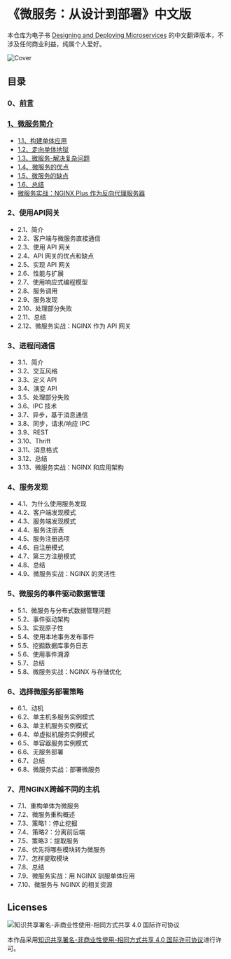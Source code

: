 # 《微服务：从设计到部署》中文版
本仓库为电子书 [Designing and Deploying Microservices](https://www.nginx.com/resources/library/designing-deploying-microservices/) 的中文翻译版本，不涉及任何商业利益，纯属个人爱好。

![Cover](https://github.com/oopsguy/microservices-from-design-to-deployment-chinese/blob/master/resources/cover.png)

## 目录

### 0、[前言](https://github.com/oopsguy/microservices-from-design-to-deployment-chinese/blob/master/0-foreword.md)

### [1、微服务简介](https://github.com/oopsguy/microservices-from-design-to-deployment-chinese/blob/master/1-introduction-to-microservices.md#1微服务简介)
- [1.1、构建单体应用](https://github.com/oopsguy/microservices-from-design-to-deployment-chinese/blob/master/1-introduction-to-microservices.md#11构建单体应用)
- [1.2、走向单体地狱](https://github.com/oopsguy/microservices-from-design-to-deployment-chinese/blob/master/1-introduction-to-microservices.md#12走向单体地狱)
- [1.3、微服务-解决复杂问题](https://github.com/oopsguy/microservices-from-design-to-deployment-chinese/blob/master/1-introduction-to-microservices.md#13微服务-解决复杂问题)
- [1.4、微服务的优点](https://github.com/oopsguy/microservices-from-design-to-deployment-chinese/blob/master/1-introduction-to-microservices.md#14微服务的优点)
- [1.5、微服务的缺点](https://github.com/oopsguy/microservices-from-design-to-deployment-chinese/blob/master/1-introduction-to-microservices.md#15微服务的缺点)
- [1.6、总结](https://github.com/oopsguy/microservices-from-design-to-deployment-chinese/blob/master/1-introduction-to-microservices.md#16总结)
- [微服务实战：NGINX Plus 作为反向代理服务器](https://github.com/oopsguy/microservices-from-design-to-deployment-chinese/blob/master/1-introduction-to-microservices.md#微服务实战nginx-plus-作为反向代理服务器)

### 2、使用API网关
- 2.1、简介
- 2.2、客户端与微服务直接通信
- 2.3、使用 API 网关
- 2.4、API 网关的优点和缺点
- 2.5、实现 API 网关
- 2.6、性能与扩展
- 2.7、使用响应式编程模型
- 2.8、服务调用
- 2.9、服务发现
- 2.10、处理部分失败
- 2.11、总结
- 2.12、微服务实战：NGINX 作为 API 网关

### 3、进程间通信
- 3.1、简介
- 3.2、交互风格
- 3.3、定义 API
- 3.4、演变 API
- 3.5、处理部分失败
- 3.6、IPC 技术
- 3.7、异步，基于消息通信
- 3.8、同步，请求/响应 IPC
- 3.9、REST
- 3.10、Thrift
- 3.11、消息格式
- 3.12、总结
- 3.13、微服务实战：NGINX 和应用架构

### 4、服务发现
- 4.1、为什么使用服务发现
- 4.2、客户端发现模式
- 4.3、服务端发现模式
- 4.4、服务注册表
- 4.5、服务注册选项
- 4.6、自注册模式
- 4.7、第三方注册模式
- 4.8、总结
- 4.9、微服务实战：NGINX 的灵活性

### 5、微服务的事件驱动数据管理
- 5.1、微服务与分布式数据管理问题
- 5.2、事件驱动架构
- 5.3、实现原子性
- 5.4、使用本地事务发布事件
- 5.5、挖掘数据库事务日志
- 5.6、使用事件溯源
- 5.7、总结
- 5.8、微服务实战：NGINX 与存储优化

### 6、选择微服务部署策略
- 6.1、动机
- 6.2、单主机多服务实例模式
- 6.3、单主机服务实例模式
- 6.4、单虚拟机服务实例模式
- 6.5、单容器服务实例模式
- 6.6、无服务部署
- 6.7、总结
- 6.8、微服务实战：部署微服务

### 7、用NGINX跨越不同的主机
- 7.1、重构单体为微服务
- 7.2、微服务重构概述
- 7.3、策略1：停止挖掘
- 7.4、策略2：分离前后端
- 7.5、策略3：提取服务
- 7.6、优先将哪些模块转为微服务
- 7.7、怎样提取模块
- 7.8、总结
- 7.9、微服务实战：用 NGINX 驯服单体应用
- 7.10、微服务与 NGINX 的相关资源

## Licenses
![知识共享署名-非商业性使用-相同方式共享 4.0 国际许可协议](https://i.creativecommons.org/l/by-nc-sa/4.0/88x31.png)

本作品采用[知识共享署名-非商业性使用-相同方式共享 4.0 国际许可协议](http://creativecommons.org/licenses/by-nc-sa/4.0/)进行许可。

